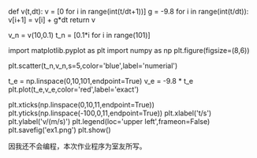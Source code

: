 def v(t,dt):
    v = [0 for i in range(int(t/dt+1))]
    g = -9.8
    for i in range(int(t/dt)):
        v[i+1] = v[i] + g*dt
    return v

v_n = v(10,0.1)
t_n = [0.1*i for i in range(101)]

import matplotlib.pyplot as plt
import numpy as np
plt.figure(figsize=(8,6))

plt.scatter(t_n,v_n,s=5,color='blue',label='numerial')

t_e = np.linspace(0,10,101,endpoint=True)
v_e = -9.8 * t_e
plt.plot(t_e,v_e,color='red',label='exact')

plt.xticks(np.linspace(0,10,11,endpoint=True))
plt.yticks(np.linspace(-100,0,11,endpoint=True))
plt.xlabel('t/s')
plt.ylabel('v/(m/s)')
plt.legend(loc='upper left',frameon=False)
plt.savefig('ex1.png')
plt.show()

因我还不会编程，本次作业程序为室友所写。
